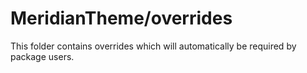 # MeridianTheme/overrides

This folder contains overrides which will automatically be required by package users.
